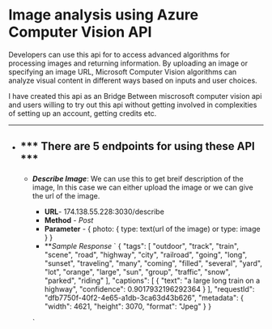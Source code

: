 # Image analysis using Azure Computer Vision API
Developers can use this api for to access advanced algorithms for processing images and returning information. By uploading an image or specifying an image URL, Microsoft Computer Vision algorithms can analyze visual content in different ways based on inputs and user choices. 

I have created this api as an Bridge Between miscrosoft computer vision api and users willing to try out this api without getting involved in complexities of setting up an account, getting credits etc. 

---

- ## *** There are 5 endpoints for using these API ***
    - ***Describe Image***: We can use this to get breif description of the image, In this case we can either upload the image or we can give the url of the image.
        - **URL**- 174.138.55.228:3030/describe
        - **Method** - *Post*
        - **Parameter** - {
            photo: {
                type: text(url of the image) or
                type: image
            }
        }
        - ***Sample Response* 
            `
                        {
                    "tags": [
                        "outdoor",
                        "track",
                        "train",
                        "scene",
                        "road",
                        "highway",
                        "city",
                        "railroad",
                        "going",
                        "long",
                        "sunset",
                        "traveling",
                        "many",
                        "coming",
                        "filled",
                        "several",
                        "yard",
                        "lot",
                        "orange",
                        "large",
                        "sun",
                        "group",
                        "traffic",
                        "snow",
                        "parked",
                        "riding"
                    ],
                    "captions": [
                        {
                            "text": "a large long train on a highway",
                            "confidence": 0.9017932196292364
                        }
                    ],
                    "requestId": "dfb7750f-40f2-4e65-a1db-3ca63d43b626",
                    "metadata": {
                        "width": 4621,
                        "height": 3070,
                        "format": "Jpeg"
                    }
                }
         
         `
